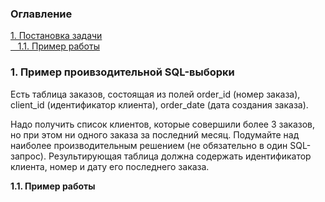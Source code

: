 <h3>Оглавление</h3>
<a href="#one">1. Постановка задачи</a><br>
<a href="#two">&nbsp;&nbsp;&nbsp;1.1. Пример работы</a><br>


<h3 id="one">1. Пример проивзодительной SQL-выборки </h3>
<p>Есть таблица заказов, состоящая из полей order_id (номер заказа), client_id (идентификатор клиента), order_date (дата создания заказа). </p>

<p>Надо получить список клиентов, которые совершили более 3 заказов, но при этом ни одного заказа за последний месяц. Подумайте над наиболее производительным решением (не обязательно в один SQL-запрос). Результирующая таблица должна содержать идентификатор клиента, номер и дату его последнего заказа. </p>

<b id="two">1.1. Пример работы</b> <br>
<p></p>